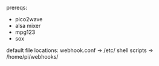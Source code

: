 prereqs:

-  pico2wave
-  alsa mixer
-  mpg123
-  sox

default file locations:
webhook.conf -> /etc/
shell scripts -> /home/pi/webhooks/
